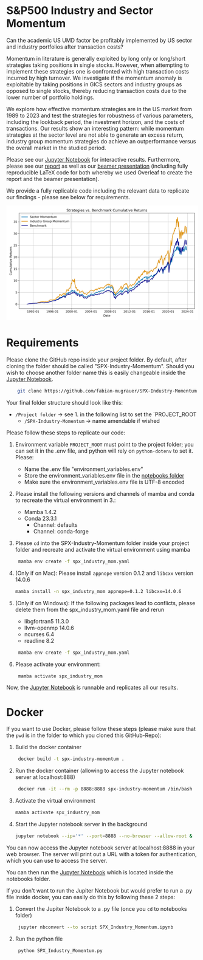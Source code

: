 S&P500 Industry and Sector Momentum
==============================

Can the academic US UMD factor be profitably implemented by US sector and industry portfolios after transaction costs? 

Momentum in literature is generally exploited by long only or long/short strategies taking positions in single stocks. However, when attempting to implement these strategies one is confronted with high transaction costs incurred by high turnover. We investigate if the momentum anomaly is exploitable by taking positions in GICS sectors and industry groups as opposed to single stocks, thereby reducing transaction costs due to the lower number of portfolio holdings.

We explore how effective momentum strategies are in the US market from 1989 to 2023 and test the strategies for robustness of various parameters, including the lookback period, the investment horizon, and the costs of transactions. Our results show an interesting pattern: while momentum strategies at the sector level are not able to generate an excess return, industry group momentum strategies do achieve an outperformance versus the overall market in the studied period.

Please see our [Jupyter Notebook](notebooks/SPX_Industry_Momentum.ipynb) for interactive results. Furthermore, please see our [report](reports/report/Report_SPX_Industry_Momentum.pdf) as well as our [beamer presentation](reports/beamer/Beamer_SPX_Industry_Momentum.pdf) (including fully reproducible LaTeX code for both whereby we used Overleaf to create the report and the beamer presentation).

We provide a fully replicable code including the relevant data to replicate our findings - please see below for requirements.

![](reports/figures/strategy_plot.png)

Requirements
==============================

Please clone the GitHub repo inside your project folder. By default, after cloning the folder should be called "SPX-Industry-Momentum". Should you wish to choose another folder name this is easily changeable inside the [Jupyter Notebook](notebooks/SPX_Industry_Momentum.ipynb).
```bash
    git clone https://github.com/fabian-mugrauer/SPX-Industry-Momentum.git
```
Your final folder structure should look like this:
- `/Project folder` -> see 1. in the following list to set the `PROJECT_ROOT
  - `/SPX-Industry-Momentum` -> name amendable if wished

Please follow these steps to replicate our code:

1. Environment variable `PROJECT_ROOT` must point to the project folder; you can set it in the .env file, and python will rely on `python-dotenv` to set it. Please: 

    - Name the .env file "environment_variables.env"
    - Store the environment_variables.env file in the [notebooks folder](notebooks)
    - Make sure the environment_variables.env file is UTF-8 encoded

2. Please install the following versions and channels of mamba and conda to recreate the virtual environment in 3.:
    - Mamba 1.4.2
    - Conda 23.3.1
      - Channel: defaults
      - Channel: conda-forge
3. Please `cd` into the SPX-Industry-Momentum folder inside your project folder and recreate and activate the virtual environment using mamba
   ```bash
    mamba env create -f spx_industry_mom.yaml
    ```
4. (Only if on Mac): Please install `appnope` version 0.1.2 and `libcxx` version 14.0.6
   ```bash
   mamba install -n spx_industry_mom appnope=0.1.2 libcxx=14.0.6
   ```
5. (Only if on Windows): If the following packages lead to conflicts, please delete them from the spx_industry_mom.yaml file and rerun
    - libgfortran5 11.3.0
    - llvm-openmp 14.0.6
    - ncurses 6.4
    - readline 8.2
   
   ```bash
    mamba env create -f spx_industry_mom.yaml
    ```
7. Please activate your environment:
   ```bash
    mamba activate spx_industry_mom
    ```

 Now, the [Jupyter Notebook](notebooks/SPX_Industry_Momentum.ipynb) is runnable and replicates all our results.

Docker
==============================

If you want to use Docker, please follow these steps (please make sure that the `pwd` is in the folder to which you cloned this GitHub-Repo):

1. Build the docker container 
   ```bash
    docker build -t spx-industry-momentum .
    ```
2. Run the docker container (allowing to access the Jupyter notebook server at localhost:888)
   ```bash
    docker run -it --rm -p 8888:8888 spx-industry-momentum /bin/bash
    ```
3. Activate the virtual environment
    ```bash
    mamba activate spx_industry_mom
    ```
4. Start the Jupyter notebook server in the background
    ```bash
    jupyter notebook --ip='*' --port=8888 --no-browser --allow-root &
    ```

You can now access the Jupyter notebook server at localhost:8888 in your web browser. The server will print out a URL with a token for authentication, which you can use to access the server.

You can then run the [Jupyter Notebook](notebooks/SPX_Industry_Momentum.ipynb) which is located inside the notebooks folder.

If you don't want to run the Jupiter Notebook but would prefer to run a .py file inside docker, you can easily do this by following these 2 steps:
1. Convert the Jupiter Notebook to a .py file (once you `cd` to notebooks folder)
   ```bash
    jupyter nbconvert --to script SPX_Industry_Momentum.ipynb
    ```
2. Run the python file
   ```bash
    python SPX_Industry_Momentum.py
    ```



